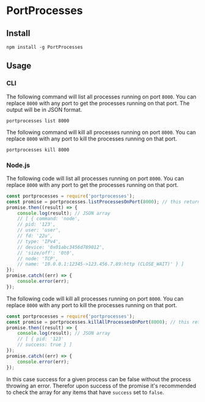 # PortProcesses

## Install

```
npm install -g PortProcesses
```

## Usage

### CLI

The following command will list all processes running on port `8000`. You can replace `8000` with any port to get the processes running on that port. The output will be in JSON format.

```
portprocesses list 8000
```

The following command will kill all processes running on port `8000`. You can replace `8000` with any port to kill the processes running on that port.

```
portprocesses kill 8000
```

### Node.js

The following code will list all processes running on port `8000`. You can replace `8000` with any port to get the processes running on that port.

```js
const portprocesses = require('portprocesses');
const promise = portprocesses.listProcessesOnPort(8000); // this returns a promise
promise.then((result) => {
	console.log(result); // JSON array
	// [ { command: 'node',
    // pid: '123',
    // user: 'user',
    // fd: '22u',
    // type: 'IPv4',
    // device: '0x01abc3456d789012',
    // 'size/off': '0t0',
    // node: 'TCP',
    // name: '10.0.0.1:12345->123.456.7.89:http (CLOSE_WAIT)' } ]
});
promise.catch((err) => {
	console.error(err);
});
```

The following code will kill all processes running on port `8000`. You can replace `8000` with any port to kill the processes running on that port.

```js
const portprocesses = require('portprocesses');
const promise = portprocesses.killAllProcessesOnPort(8000); // this returns a promise
promise.then((result) => {
	console.log(result); // JSON array
	// [ { pid: '123'
	// success: true } ]
});
promise.catch((err) => {
	console.error(err);
});
```

In this case success for a given process can be false without the process throwing an error. Therefor upon success of the promise it's recommended to check the array for any items that have `success` set to `false`.
